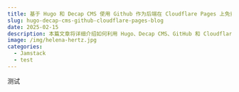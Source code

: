 ```yaml
---
title: 基于 Hugo 和 Decap CMS 使用 Github 作为后端在 Cloudflare Pages 上免费搭建博客网站
slug: hugo-decap-cms-github-cloudflare-pages-blog
date: 2025-02-15
description: 本篇文章将详细介绍如何利用 Hugo、Decap CMS、GitHub 和 Cloudflare 免费搭建一个功能齐全的博客网站。
image: /img/helena-hertz.jpg
categories:
  - Jamstack
  - test
---
```


测试

